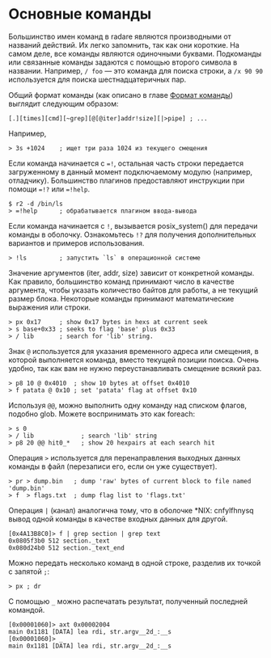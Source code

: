 # Основные команды

Большинство имен команд в radare являются производными от названий действий. Их легко запомнить, так как они короткие. На самом деле, все команды являются одиночными буквами. Подкоманды или связанные команды задаются с помощью второго символа в названии. Например, `/ foo` — это команда для поиска строки, а `/x 90 90` используется для поиска шестнадцатеричных пар.

Общий формат команды (как описано в главе [Формат команды](../first_steps/command_format.md)) выглядит следующим образом:

```
[.][times][cmd][~grep][@[@iter]addr!size][|>pipe] ; ...
```

Например,

```
> 3s +1024    ; ищет три раза 1024 из текущего смещения
```

Если команда начинается с `=!`, остальная часть строки передается загруженному в данный момент подключаемому модулю (например, отладчику). Большинство плагинов предоставляют инструкции при помощи `=!?` или `=!help`.

```
$ r2 -d /bin/ls
> =!help      ; обрабатывается плагином ввода-вывода
```

Если команда начинается с `!`, вызывается posix_system() для передачи команды в оболочку. Ознакомьтесь `!?` для получения дополнительных вариантов и примеров использования.

```
> !ls         ; запустить `ls` в операционной системе
```

Значение аргументов (iter, addr, size) зависит от конкретной команды. Как правило, большинство команд принимают число в качестве аргумента, чтобы указать количество байтов для работы, а не текущий размер блока. Некоторые команды принимают математические выражения или строки.

```
> px 0x17     ; show 0x17 bytes in hexs at current seek
> s base+0x33 ; seeks to flag 'base' plus 0x33
> / lib       ; search for 'lib' string.
```

Знак `@` используется для указания временного адреса или смещения, в которой выполняется команда, вместо текущей позиции поиска. Очень удобно, так как вам не нужно переустанавливать смещение всякий раз.

```
> p8 10 @ 0x4010  ; show 10 bytes at offset 0x4010
> f patata @ 0x10 ; set 'patata' flag at offset 0x10
```

Используя `@@`, можно выполнить одну команду над списком флагов, подобно glob. Можете воспринимать это как foreach:

```
> s 0
> / lib             ; search 'lib' string
> p8 20 @@ hit0_*   ; show 20 hexpairs at each search hit
```

Операция `>` используется для перенаправления выходных данных команды в файл (перезаписи его, если он уже существует).

```
> pr > dump.bin   ; dump 'raw' bytes of current block to file named 'dump.bin'
> f  > flags.txt  ; dump flag list to 'flags.txt'
```

Операция `|` (канал) аналогична тому, что в оболочке *NIX: cnfylfhnysq вывод одной команды в качестве входных данных для другой.

```
[0x4A13B8C0]> f | grep section | grep text
0x0805f3b0 512 section._text
0x080d24b0 512 section._text_end
```

Можно передать несколько команд в одной строке, разделив их точкой с запятой `;`:

```
> px ; dr
```

С помощью `_` можно распечатать результат, полученный последней командой.

```
[0x00001060]> axt 0x00002004
main 0x1181 [DATA] lea rdi, str.argv__2d_:__s
[0x00001060]> _
main 0x1181 [DATA] lea rdi, str.argv__2d_:__s
```

